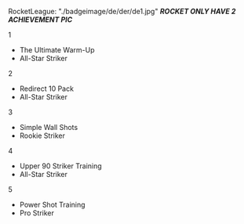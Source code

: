 RocketLeague:
"./badgeimage/de/der/de1.jpg"
***ROCKET ONLY HAVE 2 ACHIEVEMENT PIC***

1
- The Ultimate Warm-Up
- All-Star Striker

2
- Redirect 10 Pack
- All-Star Striker

3
- Simple Wall Shots
- Rookie Striker

4
- Upper 90 Striker Training
- All-Star Striker

5
- Power Shot Training
- Pro Striker